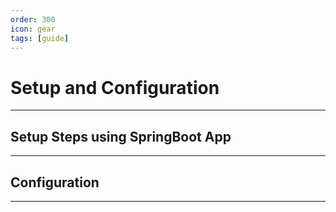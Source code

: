 ```yaml
---
order: 300
icon: gear
tags: [guide]
---
```


# Setup and Configuration

---

## Setup Steps using SpringBoot App

---

## Configuration

---


